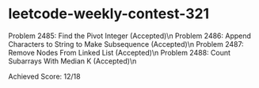 # leetcode-weekly-contest-321

Problem 2485: Find the Pivot Integer (Accepted)\n
Problem 2486: Append Characters to String to Make Subsequence (Accepted)\n
Problem 2487: Remove Nodes From Linked List (Accepted)\n
Problem 2488: Count Subarrays With Median K (Accepted)\n

Achieved Score: 12/18
